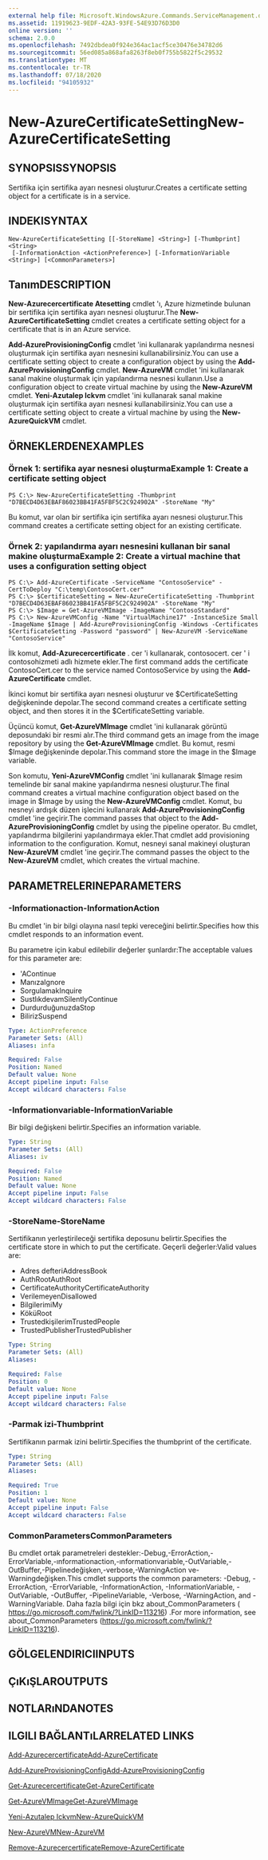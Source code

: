 ```yaml
---
external help file: Microsoft.WindowsAzure.Commands.ServiceManagement.dll-Help.xml
ms.assetid: 11919623-9EDF-42A3-93FE-54E93D76D3D0
online version: ''
schema: 2.0.0
ms.openlocfilehash: 7492dbdea0f924e364ac1acf5ce30476e34782d6
ms.sourcegitcommit: 56ed085a868afa8263f8eb0f755b5822f5c29532
ms.translationtype: MT
ms.contentlocale: tr-TR
ms.lasthandoff: 07/18/2020
ms.locfileid: "94105932"
---
```

# <span data-ttu-id="f19ec-101">New-AzureCertificateSetting</span><span class="sxs-lookup"><span data-stu-id="f19ec-101">New-AzureCertificateSetting</span></span>

## <span data-ttu-id="f19ec-102">SYNOPSIS</span><span class="sxs-lookup"><span data-stu-id="f19ec-102">SYNOPSIS</span></span>
<span data-ttu-id="f19ec-103">Sertifika için sertifika ayarı nesnesi oluşturur.</span><span class="sxs-lookup"><span data-stu-id="f19ec-103">Creates a certificate setting object for a certificate is in a service.</span></span>

## <span data-ttu-id="f19ec-104">INDEKI</span><span class="sxs-lookup"><span data-stu-id="f19ec-104">SYNTAX</span></span>

```
New-AzureCertificateSetting [[-StoreName] <String>] [-Thumbprint] <String>
 [-InformationAction <ActionPreference>] [-InformationVariable <String>] [<CommonParameters>]
```

## <span data-ttu-id="f19ec-105">Tanım</span><span class="sxs-lookup"><span data-stu-id="f19ec-105">DESCRIPTION</span></span>
<span data-ttu-id="f19ec-106">**New-Azurecercertificate Atesetting** cmdlet 'ı, Azure hizmetinde bulunan bir sertifika için sertifika ayarı nesnesi oluşturur.</span><span class="sxs-lookup"><span data-stu-id="f19ec-106">The **New-AzureCertificateSetting** cmdlet creates a certificate setting object for a certificate that is in an Azure service.</span></span>

<span data-ttu-id="f19ec-107">**Add-AzureProvisioningConfig** cmdlet 'ini kullanarak yapılandırma nesnesi oluşturmak için sertifika ayarı nesnesini kullanabilirsiniz.</span><span class="sxs-lookup"><span data-stu-id="f19ec-107">You can use a certificate setting object to create a configuration object by using the **Add-AzureProvisioningConfig** cmdlet.</span></span>
<span data-ttu-id="f19ec-108">**New-AzureVM** cmdlet 'ini kullanarak sanal makine oluşturmak için yapılandırma nesnesi kullanın.</span><span class="sxs-lookup"><span data-stu-id="f19ec-108">Use a configuration object to create virtual machine by using the **New-AzureVM** cmdlet.</span></span>
<span data-ttu-id="f19ec-109">**Yeni-Azutalep Ickvm** cmdlet 'ini kullanarak sanal makine oluşturmak için sertifika ayarı nesnesi kullanabilirsiniz.</span><span class="sxs-lookup"><span data-stu-id="f19ec-109">You can use a certificate setting object to create a virtual machine by using the **New-AzureQuickVM** cmdlet.</span></span>

## <span data-ttu-id="f19ec-110">ÖRNEKLERDEN</span><span class="sxs-lookup"><span data-stu-id="f19ec-110">EXAMPLES</span></span>

### <span data-ttu-id="f19ec-111">Örnek 1: sertifika ayar nesnesi oluşturma</span><span class="sxs-lookup"><span data-stu-id="f19ec-111">Example 1: Create a certificate setting object</span></span>
```
PS C:\> New-AzureCertificateSetting -Thumbprint "D7BECD4D63EBAF86023BB41FA5FBF5C2C924902A" -StoreName "My"
```

<span data-ttu-id="f19ec-112">Bu komut, var olan bir sertifika için sertifika ayarı nesnesi oluşturur.</span><span class="sxs-lookup"><span data-stu-id="f19ec-112">This command creates a certificate setting object for an existing certificate.</span></span>

### <span data-ttu-id="f19ec-113">Örnek 2: yapılandırma ayarı nesnesini kullanan bir sanal makine oluşturma</span><span class="sxs-lookup"><span data-stu-id="f19ec-113">Example 2: Create a virtual machine that uses a configuration setting object</span></span>
```
PS C:\> Add-AzureCertificate -ServiceName "ContosoService" -CertToDeploy "C:\temp\ContosoCert.cer"
PS C:\> $CertificateSetting = New-AzureCertificateSetting -Thumbprint "D7BECD4D63EBAF86023BB41FA5FBF5C2C924902A" -StoreName "My" 
PS C:\> $Image = Get-AzureVMImage -ImageName "ContosoStandard"
PS C:\> New-AzureVMConfig -Name "VirtualMachine17" -InstanceSize Small -ImageName $Image | Add-AzureProvisioningConfig -Windows -Certificates $CertificateSetting -Password "password" | New-AzureVM -ServiceName "ContosoService"
```

<span data-ttu-id="f19ec-114">İlk komut, **Add-Azurecercertificate** . cer 'i kullanarak, contosocert. cer ' i contosohizmeti adlı hizmete ekler.</span><span class="sxs-lookup"><span data-stu-id="f19ec-114">The first command adds the certificate ContosoCert.cer to the service named ContosoService by using the **Add-AzureCertificate** cmdlet.</span></span>

<span data-ttu-id="f19ec-115">İkinci komut bir sertifika ayarı nesnesi oluşturur ve $CertificateSetting değişkeninde depolar.</span><span class="sxs-lookup"><span data-stu-id="f19ec-115">The second command creates a certificate setting object, and then stores it in the $CertificateSetting variable.</span></span>

<span data-ttu-id="f19ec-116">Üçüncü komut, **Get-AzureVMImage** cmdlet 'ini kullanarak görüntü deposundaki bir resmi alır.</span><span class="sxs-lookup"><span data-stu-id="f19ec-116">The third command gets an image from the image repository by using the **Get-AzureVMImage** cmdlet.</span></span>
<span data-ttu-id="f19ec-117">Bu komut, resmi $Image değişkeninde depolar.</span><span class="sxs-lookup"><span data-stu-id="f19ec-117">This command store the image in the $Image variable.</span></span>

<span data-ttu-id="f19ec-118">Son komutu, **Yeni-AzureVMConfig** cmdlet 'ini kullanarak $Image resim temelinde bir sanal makine yapılandırma nesnesi oluşturur.</span><span class="sxs-lookup"><span data-stu-id="f19ec-118">The final command creates a virtual machine configuration object based on the image in $Image by using the **New-AzureVMConfig** cmdlet.</span></span>
<span data-ttu-id="f19ec-119">Komut, bu nesneyi ardışık düzen işlecini kullanarak **Add-AzureProvisioningConfig** cmdlet 'ine geçirir.</span><span class="sxs-lookup"><span data-stu-id="f19ec-119">The command passes that object to the **Add-AzureProvisioningConfig** cmdlet by using the pipeline operator.</span></span>
<span data-ttu-id="f19ec-120">Bu cmdlet, yapılandırma bilgilerini yapılandırmaya ekler.</span><span class="sxs-lookup"><span data-stu-id="f19ec-120">That cmdlet add provisioning information to the configuration.</span></span>
<span data-ttu-id="f19ec-121">Komut, nesneyi sanal makineyi oluşturan **New-AzureVM** cmdlet 'ine geçirir.</span><span class="sxs-lookup"><span data-stu-id="f19ec-121">The command passes the object to the **New-AzureVM** cmdlet, which creates the virtual machine.</span></span>

## <span data-ttu-id="f19ec-122">PARAMETRELERINE</span><span class="sxs-lookup"><span data-stu-id="f19ec-122">PARAMETERS</span></span>

### <span data-ttu-id="f19ec-123">-Informationaction</span><span class="sxs-lookup"><span data-stu-id="f19ec-123">-InformationAction</span></span>
<span data-ttu-id="f19ec-124">Bu cmdlet 'in bir bilgi olayına nasıl tepki vereceğini belirtir.</span><span class="sxs-lookup"><span data-stu-id="f19ec-124">Specifies how this cmdlet responds to an information event.</span></span>

<span data-ttu-id="f19ec-125">Bu parametre için kabul edilebilir değerler şunlardır:</span><span class="sxs-lookup"><span data-stu-id="f19ec-125">The acceptable values for this parameter are:</span></span>

- <span data-ttu-id="f19ec-126">'A</span><span class="sxs-lookup"><span data-stu-id="f19ec-126">Continue</span></span>
- <span data-ttu-id="f19ec-127">Manıza</span><span class="sxs-lookup"><span data-stu-id="f19ec-127">Ignore</span></span>
- <span data-ttu-id="f19ec-128">Sorgulamak</span><span class="sxs-lookup"><span data-stu-id="f19ec-128">Inquire</span></span>
- <span data-ttu-id="f19ec-129">Sustlıkdevam</span><span class="sxs-lookup"><span data-stu-id="f19ec-129">SilentlyContinue</span></span>
- <span data-ttu-id="f19ec-130">Durdurduğunuzda</span><span class="sxs-lookup"><span data-stu-id="f19ec-130">Stop</span></span>
- <span data-ttu-id="f19ec-131">Biliriz</span><span class="sxs-lookup"><span data-stu-id="f19ec-131">Suspend</span></span>

```yaml
Type: ActionPreference
Parameter Sets: (All)
Aliases: infa

Required: False
Position: Named
Default value: None
Accept pipeline input: False
Accept wildcard characters: False
```

### <span data-ttu-id="f19ec-132">-Informationvariable</span><span class="sxs-lookup"><span data-stu-id="f19ec-132">-InformationVariable</span></span>
<span data-ttu-id="f19ec-133">Bir bilgi değişkeni belirtir.</span><span class="sxs-lookup"><span data-stu-id="f19ec-133">Specifies an information variable.</span></span>

```yaml
Type: String
Parameter Sets: (All)
Aliases: iv

Required: False
Position: Named
Default value: None
Accept pipeline input: False
Accept wildcard characters: False
```

### <span data-ttu-id="f19ec-134">-StoreName</span><span class="sxs-lookup"><span data-stu-id="f19ec-134">-StoreName</span></span>
<span data-ttu-id="f19ec-135">Sertifikanın yerleştirileceği sertifika deposunu belirtir.</span><span class="sxs-lookup"><span data-stu-id="f19ec-135">Specifies the certificate store in which to put the certificate.</span></span>
<span data-ttu-id="f19ec-136">Geçerli değerler:</span><span class="sxs-lookup"><span data-stu-id="f19ec-136">Valid values are:</span></span> 

- <span data-ttu-id="f19ec-137">Adres defteri</span><span class="sxs-lookup"><span data-stu-id="f19ec-137">AddressBook</span></span>
- <span data-ttu-id="f19ec-138">AuthRoot</span><span class="sxs-lookup"><span data-stu-id="f19ec-138">AuthRoot</span></span>
- <span data-ttu-id="f19ec-139">CertificateAuthority</span><span class="sxs-lookup"><span data-stu-id="f19ec-139">CertificateAuthority</span></span>
- <span data-ttu-id="f19ec-140">Verilemeyen</span><span class="sxs-lookup"><span data-stu-id="f19ec-140">Disallowed</span></span>
- <span data-ttu-id="f19ec-141">Bilgilerimi</span><span class="sxs-lookup"><span data-stu-id="f19ec-141">My</span></span>
- <span data-ttu-id="f19ec-142">Kökü</span><span class="sxs-lookup"><span data-stu-id="f19ec-142">Root</span></span>
- <span data-ttu-id="f19ec-143">Trustedkişilerim</span><span class="sxs-lookup"><span data-stu-id="f19ec-143">TrustedPeople</span></span>
- <span data-ttu-id="f19ec-144">TrustedPublisher</span><span class="sxs-lookup"><span data-stu-id="f19ec-144">TrustedPublisher</span></span>

```yaml
Type: String
Parameter Sets: (All)
Aliases: 

Required: False
Position: 0
Default value: None
Accept pipeline input: False
Accept wildcard characters: False
```

### <span data-ttu-id="f19ec-145">-Parmak izi</span><span class="sxs-lookup"><span data-stu-id="f19ec-145">-Thumbprint</span></span>
<span data-ttu-id="f19ec-146">Sertifikanın parmak izini belirtir.</span><span class="sxs-lookup"><span data-stu-id="f19ec-146">Specifies the thumbprint of the certificate.</span></span>

```yaml
Type: String
Parameter Sets: (All)
Aliases: 

Required: True
Position: 1
Default value: None
Accept pipeline input: False
Accept wildcard characters: False
```

### <span data-ttu-id="f19ec-147">CommonParameters</span><span class="sxs-lookup"><span data-stu-id="f19ec-147">CommonParameters</span></span>
<span data-ttu-id="f19ec-148">Bu cmdlet ortak parametreleri destekler:-Debug,-ErrorAction,-ErrorVariable,-ınformationaction,-ınformationvariable,-OutVariable,-OutBuffer,-Pipelinedeğişken,-verbose,-WarningAction ve-Warningdeğişken.</span><span class="sxs-lookup"><span data-stu-id="f19ec-148">This cmdlet supports the common parameters: -Debug, -ErrorAction, -ErrorVariable, -InformationAction, -InformationVariable, -OutVariable, -OutBuffer, -PipelineVariable, -Verbose, -WarningAction, and -WarningVariable.</span></span> <span data-ttu-id="f19ec-149">Daha fazla bilgi için bkz about_CommonParameters ( https://go.microsoft.com/fwlink/?LinkID=113216) .</span><span class="sxs-lookup"><span data-stu-id="f19ec-149">For more information, see about_CommonParameters (https://go.microsoft.com/fwlink/?LinkID=113216).</span></span>

## <span data-ttu-id="f19ec-150">GÖLGELENDIRICI</span><span class="sxs-lookup"><span data-stu-id="f19ec-150">INPUTS</span></span>

## <span data-ttu-id="f19ec-151">ÇıKıŞLAR</span><span class="sxs-lookup"><span data-stu-id="f19ec-151">OUTPUTS</span></span>

## <span data-ttu-id="f19ec-152">NOTLARıNDA</span><span class="sxs-lookup"><span data-stu-id="f19ec-152">NOTES</span></span>

## <span data-ttu-id="f19ec-153">ILGILI BAĞLANTıLAR</span><span class="sxs-lookup"><span data-stu-id="f19ec-153">RELATED LINKS</span></span>

[<span data-ttu-id="f19ec-154">Add-Azurecercertificate</span><span class="sxs-lookup"><span data-stu-id="f19ec-154">Add-AzureCertificate</span></span>](./Add-AzureCertificate.md)

[<span data-ttu-id="f19ec-155">Add-AzureProvisioningConfig</span><span class="sxs-lookup"><span data-stu-id="f19ec-155">Add-AzureProvisioningConfig</span></span>](./Add-AzureProvisioningConfig.md)

[<span data-ttu-id="f19ec-156">Get-Azurecercertificate</span><span class="sxs-lookup"><span data-stu-id="f19ec-156">Get-AzureCertificate</span></span>](./Get-AzureCertificate.md)

[<span data-ttu-id="f19ec-157">Get-AzureVMImage</span><span class="sxs-lookup"><span data-stu-id="f19ec-157">Get-AzureVMImage</span></span>](./Get-AzureVMImage.md)

[<span data-ttu-id="f19ec-158">Yeni-Azutalep Ickvm</span><span class="sxs-lookup"><span data-stu-id="f19ec-158">New-AzureQuickVM</span></span>](./New-AzureQuickVM.md)

[<span data-ttu-id="f19ec-159">New-AzureVM</span><span class="sxs-lookup"><span data-stu-id="f19ec-159">New-AzureVM</span></span>](./New-AzureVM.md)

[<span data-ttu-id="f19ec-160">Remove-Azurecercertificate</span><span class="sxs-lookup"><span data-stu-id="f19ec-160">Remove-AzureCertificate</span></span>](./Remove-AzureCertificate.md)


